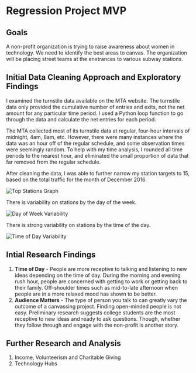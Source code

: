 # Regression Project MVP

## Goals

A non-profit organization is trying to raise awareness about women in technology. We need to identify the best areas to canvas. The organization will be placing street teams at the enxtrances to various subway stations.

## Initial Data Cleaning Approach and Exploratory Findings

I examined the turnstile data available on the MTA website. The turnstile data only provided the cumulative number of entries and exits, not the net amount for any particular time period. I used a Python loop function to go through the data and calculate the net entries for each period.

The MTA collected most of its turnstile data at regular, four-hour intervals of midnight, 4am, 8am, etc. However, there were many instances where the data was an hour off of the regular schedule, and some observation times were seemingly random. To help with my time analysis, I rounded all time periods to the nearest hour, and eliminated the small proportion of data that far removed from the regular schedule.

After cleaning the data, I was able to further narrow my station targets to 15, based on the total traffic for the month of December 2016.

![Top Stations Graph](images/top15.jpg)

There is variability on stations by the day of the week.

![Day of Week Variability](images/weekly_var.jpg)

There is strong variability on stations by the time of the day.

![Time of Day Variability](images/day_var.jpg)

## Intial Research Findings

1. **Time of Day** - People are more receptive to talking and listening to new ideas depending on the time of day. During the morning and evening rush hour, people are concerned with getting to work or getting back to their family. Off-shoulder times such as mid-to-late afternoon when people are in a more relaxed mood has shown to be better.
2. **Audience Matters** - The type of person you talk to can greatly vary the outcome of a canvassing project. Finding open-minded people is not easy. Preliminary research suggests college students are the most receptive to new ideas and ready to ask questions. Though, whether they follow through and engage with the non-profit is another story.

## Further Research and Analysis

1. Income, Volunteerism and Charitable Giving
2. Technology Hubs
